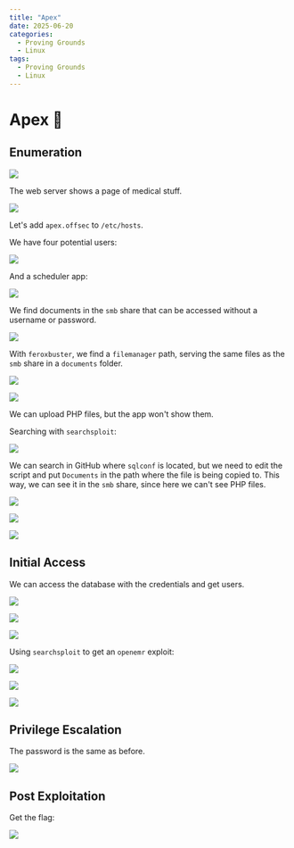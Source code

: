 ```yaml
---
title: "Apex"
date: 2025-06-20
categories:
  - Proving Grounds
  - Linux
tags:
  - Proving Grounds
  - Linux
---
```


# Apex 🔸
<!-- more -->

## Enumeration

![](../assets/Pasted%20image%2020250328134152.png)

The web server shows a page of medical stuff.

![](../assets/Pasted%20image%2020250328134243.png)

Let's add `apex.offsec` to `/etc/hosts`.

We have four potential users:

![](../assets/Pasted%20image%2020250328134432.png)

And a scheduler app:

![](../assets/Pasted%20image%2020250328134501.png)

We find documents in the `smb` share that can be accessed without a username or password.

![](../assets/Pasted%20image%2020250328134826.png)

With `feroxbuster`, we find a `filemanager` path, serving the same files as the `smb` share in a `documents` folder.

![](../assets/Pasted%20image%2020250328135236.png)

![](../assets/Pasted%20image%2020250328135300.png)

We can upload PHP files, but the app won't show them.

Searching with `searchsploit`:

![](../assets/Pasted%20image%2020250330121414.png)

We can search in GitHub where `sqlconf` is located, but we need to edit the script and put `Documents` in the path where the file is being copied to. This way, we can see it in the `smb` share, since here we can't see PHP files.

![](../assets/Pasted%20image%2020250330121051.png)

![](../assets/Pasted%20image%2020250330121103.png)

![](../assets/Pasted%20image%2020250330121115.png)

## Initial Access

We can access the database with the credentials and get users.

![](../assets/Pasted%20image%2020250330121142.png)

![](../assets/Pasted%20image%2020250330121159.png)

![](../assets/Pasted%20image%2020250330121208.png)

Using `searchsploit` to get an `openemr` exploit:

![](../assets/Pasted%20image%2020250330121323.png)

![](../assets/Pasted%20image%2020250330121251.png)

![](../assets/Pasted%20image%2020250330121454.png)

## Privilege Escalation

The password is the same as before.

![](../assets/Pasted%20image%2020250330121512.png)

## Post Exploitation

Get the flag:

![](../assets/Pasted%20image%2020250330121713.png)
